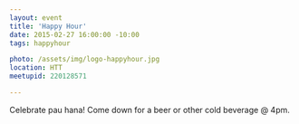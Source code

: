 ```yaml
---
layout: event
title: 'Happy Hour'
date: 2015-02-27 16:00:00 -10:00
tags: happyhour

photo: /assets/img/logo-happyhour.jpg
location: HTT
meetupid: 220128571

---
```


Celebrate pau hana! Come down for a beer or other cold beverage @ 4pm.
